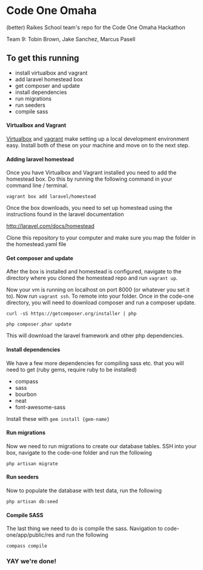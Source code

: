 # Code One Omaha

(better) Raikes School team's repo for the Code One Omaha Hackathon

Team 9: Tobin Brown, Jake Sanchez, Marcus Pasell

## To get this running

- install virtualbox and vagrant
- add laravel homestead box
- get composer and update
- install dependencies
- run migrations
- run seeders
- compile sass

#### Virtualbox and Vagrant

[Virtualbox](https://www.virtualbox.org/wiki/Downloads) and [vagrant](https://www.vagrantup.com/downloads.html) make setting up a local development environment easy. Install both of these on your machine and move on to the next step.

#### Adding laravel homestead

Once you have Virtualbox and Vagrant installed you need to add the homestead box. Do this by running the following command in your command line / terminal.

`vagrant box add laravel/homestead`

Once the box downloads, you need to set up homestead using the instructions found in the laravel documentation

http://laravel.com/docs/homestead

Clone this repository to your computer and make sure you map the folder in the homestead.yaml file

#### Get composer and update

After the box is installed and homestead is configured, navigate to the directory where you cloned the homestead repo and run `vagrant up`.

Now your vm is running on localhost on port 8000 (or whatever you set it to). Now run `vagrant ssh`. To remote into your folder. Once in the code-one directory, you will need to download composer and run a composer update.

`curl -sS https://getcomposer.org/installer | php`

`php composer.phar update`

This will download the laravel framework and other php dependencies.


#### Install dependencies

We have a few more dependencies for compiling sass etc. that you will need to get (ruby gems, require ruby to be installed)

- compass
- sass
- bourbon
- neat
- font-awesome-sass

Install these with `gem install {gem-name}`

#### Run migrations

Now we need to run migrations to create our database tables. SSH into your box, navigate to the code-one folder and run the following

`php artisan migrate`

#### Run seeders

Now to populate the database with test data, run the following

`php artisan db:seed`

#### Compile SASS

The last thing we need to do is compile the sass. Navigation to code-one/app/public/res and run the following

`compass compile`

### YAY we're done!
